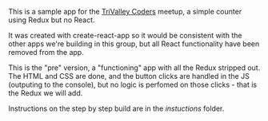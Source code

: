 This is a sample app for the [TriValley Coders](http://trivalleycoders.com/) meetup, a simple counter using Redux but no React.

It was created with create-react-app so it would be consistent with the other apps we're building in this group, but all React functionality have been removed from the app.

This is the "pre" version, a "functioning" app with all the Redux stripped out. The HTML and CSS are done, and the button clicks are handled in the JS (outputing to the console), but no logic is perfomed on those clicks - that is the Redux we will add.

Instructions on the step by step build are in the *instuctions* folder.
